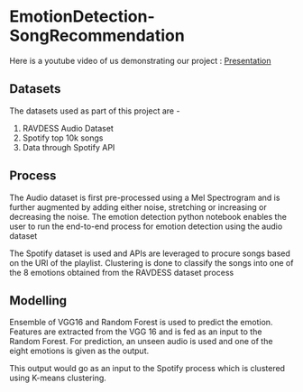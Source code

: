 # EmotionDetection-SongRecommendation
Here is a youtube video of us demonstrating our project : [Presentation](https://youtu.be/-KRTwLfZEj8?si=PN_GSGZZBNgf2sta)
## Datasets

The datasets used as part of this project are -
1. RAVDESS Audio Dataset
2. Spotify top 10k songs
3. Data through Spotify API

## Process
The Audio dataset is first pre-processed using a Mel Spectrogram and is further augmented by adding either noise, stretching or increasing or decreasing the noise.
The emotion detection python notebook enables the user to run the end-to-end process for emotion detection using the audio dataset

The Spotify dataset is used and APIs are leveraged to procure songs based on the URI of the playlist. Clustering is done to classify the songs into one of the 8 emotions obtained from the RAVDESS dataset process

## Modelling
Ensemble of VGG16 and Random Forest is used to predict the emotion. Features are extracted from the VGG 16 and is fed as an input to the Random Forest. For prediction, an unseen audio is used and one of the eight emotions is given as the output.

This output would go as an input to the Spotify process which is clustered using K-means clustering. 
